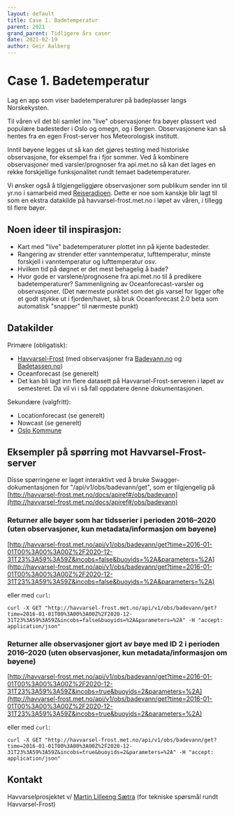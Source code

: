 ```yaml
---
layout: default
title: Case 1. Badetemperatur
parent: 2021
grand_parent: Tidligere års caser
date: 2021-02-19
author: Geir Aalberg
---
```


# Case 1. Badetemperatur

Lag en app som viser badetemperaturer på badeplasser langs Norskekysten.

Til våren vil det bli samlet inn "live" observasjoner fra bøyer plassert ved populære
badesteder i Oslo og omegn, og i Bergen. Observasjonene kan så hentes
fra en egen Frost-server hos Meteorologisk institutt.

Inntil bøyene legges ut så kan det gjøres testing med historiske observasjone,
for eksempel fra i fjor sommer. Ved å kombinere observasjoner med
varsler/prognoser fra api.met.no så kan det lages en rekke forskjellige
funksjonalitet rundt temaet badetemperaturer.

Vi ønsker også å tilgjengeliggjøre observasjoner som publikum sender
inn til yr.no i samarbeid med
[Reiseradioen](https://www.yr.no/nb/badetemperaturer​). Dette er noe som kanskje
blir lagt til som en ekstra datakilde på havvarsel-frost.met.no i løpet av
våren, i tillegg til flere bøyer.

## Noen ideer til inspirasjon:

 - Kart med "live" badetemperaturer plottet inn på kjente badesteder.
 - Rangering av strender etter vanntemperatur, lufttemperatur, minste forskjell i vanntemperatur og lufttemperatur osv.
 - Hvilken tid på døgnet er det mest behagelig å bade?
 - Hvor gode er varslene/prognosene fra api.met.no til å predikere
   badetemperaturer? Sammenligning av Oceanforecast-varsler og observasjoner. (Det nærmeste
   punktet som det gis varsel for ligger ofte et godt stykke ut i
   fjorden/havet, så bruk Oceanforecast 2.0 beta som automatisk "snapper" til nærmeste punkt)

## Datakilder

Primære (obligatisk):

- [Havvarsel-Frost](http://havvarsel-frost.met.no) (med observasjoner fra [Badevann.no](https://badevann.no/) og [Badetassen.no](https://badetassen.no/))
- Oceanforecast (se generelt)
- Det kan bli lagt inn flere datasett på Havvarsel-Frost-serveren i løpet av semesteret. Da vil vi i så fall oppdatere denne dokumentasjonen.

Sekundære (valgfritt):

- Locationforecast (se generelt)
- Nowcast (se generelt)
- [Oslo Kommune](https://www.oslo.kommune.no/natur-kultur-og-fritid/tur-og-friluftsliv/badeplasser-og-temperaturer/)

## Eksempler på spørring mot Havvarsel-Frost-server

Disse spørringene er laget interaktivt ved å bruke Swagger-dokumentasjonen for "/api/v1/obs/badevann/get", som er tilgjengelig på [http://havvarsel-frost.met.no/docs/apiref#/obs/badevann](http://havvarsel-frost.met.no/docs/apiref#/obs/badevann)

### Returner alle bøyer som har tidsserier i perioden 2016–2020 (uten observasjoner, kun metadata/informasjon om bøyene)

[http://havvarsel-frost.met.no/api/v1/obs/badevann/get?time=2016-01-01T00%3A00%3A00Z%2F2020-12-31T23%3A59%3A59Z&incobs=false&buoyids=%2A&parameters=%2A](http://havvarsel-frost.met.no/api/v1/obs/badevann/get?time=2016-01-01T00%3A00%3A00Z%2F2020-12-31T23%3A59%3A59Z&incobs=false&buoyids=%2A&parameters=%2A)

eller med `curl`:

`curl -X GET "http://havvarsel-frost.met.no/api/v1/obs/badevann/get?time=2016-01-01T00%3A00%3A00Z%2F2020-12-31T23%3A59%3A59Z&incobs=false&buoyids=%2A&parameters=%2A" -H "accept: application/json"`

### Returner alle observasjoner gjort av bøye med ID 2 i perioden 2016–2020 (uten observasjoner, kun metadata/informasjon om bøyene)

[http://havvarsel-frost.met.no/api/v1/obs/badevann/get?time=2016-01-01T00%3A00%3A00Z%2F2020-12-31T23%3A59%3A59Z&incobs=true&buoyids=2&parameters=%2A](http://havvarsel-frost.met.no/api/v1/obs/badevann/get?time=2016-01-01T00%3A00%3A00Z%2F2020-12-31T23%3A59%3A59Z&incobs=true&buoyids=2&parameters=%2A)

eller med `curl`:

`curl -X GET "http://havvarsel-frost.met.no/api/v1/obs/badevann/get?time=2016-01-01T00%3A00%3A00Z%2F2020-12-31T23%3A59%3A59Z&incobs=true&buoyids=2&parameters=%2A" -H "accept: application/json"`

## Kontakt

Havvarselprosjektet v/ [Martin Lilleeng Sætra](mailto:martinls@met.no) (for tekniske spørsmål rundt Havvarsel-Frost)


